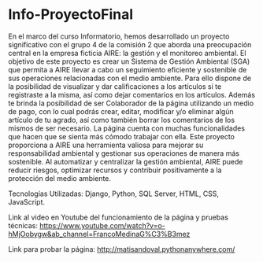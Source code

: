 # Info-ProyectoFinal

En el marco del curso Informatorio, hemos desarrollado un proyecto significativo con el grupo 4 de la comisión 2 que aborda una preocupación central en la empresa ficticia AIRE: la gestión y el monitoreo ambiental. El objetivo de este proyecto es crear un Sistema de Gestión 
Ambiental (SGA) que permita a AIRE llevar a cabo un seguimiento eficiente y sostenible de sus operaciones relacionadas con el medio ambiente. Para ello dispone de la posibilidad de visualizar y dar calificaciones a los artículos si te registraste a la misma, así como dejar
comentarios en los artículos. Además te brinda la posibilidad de ser Colaborador de la página utilizando un medio de pago, con lo cual podrás crear, editar, modificar y/o eliminar algún artículo de tu agrado, así como también borrar los comentarios de los mismos de ser 
necesario. La página cuenta con muchas funcionalidades que hacen que se sienta más cómodo trabajar con ella.
Este proyecto proporciona a AIRE una herramienta valiosa para mejorar su responsabilidad ambiental y gestionar sus operaciones de manera más sostenible. Al automatizar y centralizar la gestión ambiental, AIRE puede reducir riesgos, optimizar recursos y contribuir 
positivamente a la protección del medio ambiente.

Tecnologías Utilizadas: Django, Python, SQL Server, HTML, CSS, JavaScript.

Link al video en Youtube del funcionamiento de la página y pruebas técnicas: https://www.youtube.com/watch?v=o-hMjOobygw&ab_channel=FrancoMedinaG%C3%B3mez

Link para probar la página: http://matisandoval.pythonanywhere.com/
